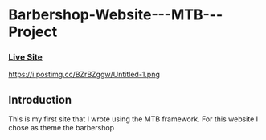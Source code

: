# Barbershop-Website---MTB---Project

### [Live Site](https://venerable-bonbon-e40efc.netlify.app)

https://i.postimg.cc/BZrBZggw/Untitled-1.png

## Introduction
This is my first site that I wrote using the MTB framework. For this website I chose as theme the barbershop
